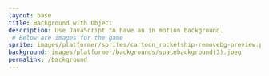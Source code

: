 ```yaml
---
layout: base
title: Background with Object
description: Use JavaScript to have an in motion background.
 # Below are images for the game
sprite: images/platformer/sprites/cartoon_rocketship-removebg-preview.png
background: images/platformer/backgrounds/spacebackground(3).jpeg
permalink: /background
---
```


 <!-- Below is the Game World -->
<canvas id="world"></canvas>

<script>
  // Defines the canvas, like a painter where we will place objects
  const canvas = document.getElementById("world");
  const ctx = canvas.getContext('2d');
  // Setting up image objects
  const backgroundImg = new Image();
  const spriteImg = new Image();
  // Jekyll assignment of Images
  backgroundImg.src = '{{page.background}}'; // Background Image
  spriteImg.src = '{{page.sprite}}'; // Player Image

// Image Loading Code Block
  let imagesLoaded = 0;
  backgroundImg.onload = function() {
    imagesLoaded++;
    startGameWorld();
  };
  spriteImg.onload = function() {
    imagesLoaded++;
    startGameWorld();
  };

/* This block starts the game
 * It checks for all images being loaded before starting
*/
  function startGameWorld() {
    if (imagesLoaded < 2) return; // Delays start untill everything is loaded

    class GameObject {
      constructor(image, width, height, x = 0, y = 0, speedRatio = 0) {
        this.image = image;
        this.width = width;
        this.height = height;
        this.x = x;
        this.y = y;
        this.speedRatio = speedRatio;
        this.speed = GameWorld.gameSpeed * this.speedRatio;
      }
      update() {}
      draw(ctx) {
        ctx.drawImage(this.image, this.x, this.y, this.width, this.height);
      }
    }

    class Background extends GameObject {
      constructor(image, gameWorld) {
        // Fill entire canvas
        super(image, gameWorld.width, gameWorld.height, 0, 0, 0.1);
      }
      update() {
        this.x = (this.x - this.speed) % this.width;
      }
      draw(ctx) {
        ctx.drawImage(this.image, this.x, this.y, this.width, this.height);
        ctx.drawImage(this.image, this.x + this.width, this.y, this.width, this.height);
      }
    }

    class Player extends GameObject {
  constructor(image, gameWorld) {
    // Keeps the background image at full scale
    const width = image.naturalWidth / 1;
    const height = image.naturalHeight / 1;

    // Divides total window width by 2 to start rocket in middle of screen
    const x = (gameWorld.width - width) / 2;
    const y = (gameWorld.height - height) / 2;

    // Call the parent GameObject constructor
    super(image, width, height, x, y);

    // Save reference to the game world so we know its width/height
    this.gameWorld = gameWorld;

    // Initial target position (where the rocket is "aiming" to move)
    this.targetX = x;
    this.targetY = y;

    // Speed of movement (pixels per frame)
    this.speed = 5;

    // Start choosing random target positions
    this.pickNewTarget();
  }

  // This is a function to randomly choose a new target position inside the screen
  pickNewTarget() {
    // Random X within the screen boundaries, keeping the rocket fully visible
    this.targetX = Math.random() * (this.gameWorld.width - this.width);

    // Random Y within the screen boundaries
    this.targetY = Math.random() * (this.gameWorld.height - this.height);

    // Schedule the rocket to pick a new target again in 1–3 seconds
    // (1000ms = 1s, so 1000 + random up to 2000)
    setTimeout(() => this.pickNewTarget(), 1000 + Math.random() * 2000);
  }

  // Called every animation frame to update rocket position
  update() {
    // Move rocket's X position closer to target
    if (this.x < this.targetX) this.x += this.speed; // move right
    if (this.x > this.targetX) this.x -= this.speed; // move left

    // Move rocket's Y position closer to target
    if (this.y < this.targetY) this.y += this.speed; // move down
    if (this.y > this.targetY) this.y -= this.speed; // move up
  }
}



    class GameWorld {
      static gameSpeed = 5;
      constructor(backgroundImg, spriteImg) {
        this.canvas = document.getElementById("world");
        this.ctx = this.canvas.getContext('2d');
        this.width = window.innerWidth;
        this.height = window.innerHeight;
        this.canvas.width = this.width;
        this.canvas.height = this.height;
        this.canvas.style.width = `${this.width}px`;
        this.canvas.style.height = `${this.height}px`;
        this.canvas.style.position = 'absolute';
        this.canvas.style.left = `0px`;
        this.canvas.style.top = `${(window.innerHeight - this.height) / 2}px`;

        this.objects = [
         new Background(backgroundImg, this),
         new Player(spriteImg, this)
        ];
      }
      gameLoop() {
        this.ctx.clearRect(0, 0, this.width, this.height);
        for (const obj of this.objects) {
          obj.update();
          obj.draw(this.ctx);
        }
        requestAnimationFrame(this.gameLoop.bind(this));
      }
      start() {
        this.gameLoop();
      }
    }

    const world = new GameWorld(backgroundImg, spriteImg);
    world.start();
  }
